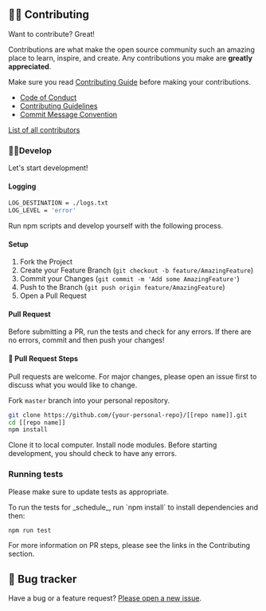 ## 👩‍💻 Contributing

Want to contribute? Great!

Contributions are what make the open source community such an amazing place to learn, inspire, and create. Any contributions you make are **greatly appreciated**.

Make sure you read [Contributing Guide](contributing.md) before making your contributions.

- [Code of Conduct](CODE_OF_CONDUCT.md)
- [Contributing Guidelines](contributing.md)
- [Commit Message Convention](COMMIT_MESSAGE_CONVENTION.md)

[List of all contributors](https://github.com/chrisaugu/pngx-api/graphs/contributors)

### 🧑‍💻Develop

Let's start development!

#### Logging

```sh
LOG_DESTINATION = ./logs.txt
LOG_LEVEL = 'error'
```

Run npm scripts and develop yourself with the following process.

#### Setup

1. Fork the Project
2. Create your Feature Branch (`git checkout -b feature/AmazingFeature`)
3. Commit your Changes (`git commit -m 'Add some AmazingFeature'`)
4. Push to the Branch (`git push origin feature/AmazingFeature`)
5. Open a Pull Request

#### Pull Request

Before submitting a PR, run the tests and check for any errors.
If there are no errors, commit and then push your changes!

#### 🔧 Pull Request Steps

Pull requests are welcome. For major changes, please open an issue first to discuss what you would like to change.

Fork `master` branch into your personal repository.

```sh
git clone https://github.com/{your-personal-repo}/[[repo name]].git
cd [[repo name]]
npm install
```

Clone it to local computer. Install node modules.
Before starting development, you should check to have any errors.

### Running tests

Please make sure to update tests as appropriate.

To run the tests for \_schedule\_, run \`npm install\` to install dependencies and then:

```sh
npm run test
```

For more information on PR steps, please see the links in the Contributing section.

## 🐛 Bug tracker

Have a bug or a feature request? [Please open a new issue](https://github.com/chrisaugu/pngx-api/issues).
